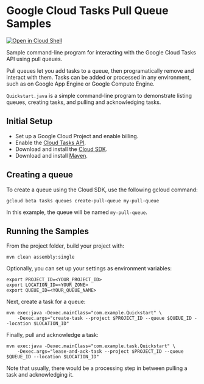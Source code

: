 # Google Cloud Tasks Pull Queue Samples

<a href="https://console.cloud.google.com/cloudshell/open?git_repo=https://github.com/GoogleCloudPlatform/java-docs-samples&page=editor&open_in_editor=tasks/README.md">
<img alt="Open in Cloud Shell" src ="http://gstatic.com/cloudssh/images/open-btn.png"></a>

Sample command-line program for interacting with the Google Cloud Tasks
API using pull queues.

Pull queues let you add tasks to a queue, then programatically remove
and interact with them. Tasks can be added or processed in any
environment, such as on Google App Engine or Google Compute Engine.

`Quickstart.java` is a simple command-line program to demonstrate listing
queues, creating tasks, and pulling and acknowledging tasks.

## Initial Setup

 * Set up a Google Cloud Project and enable billing.
 * Enable the
 [Cloud Tasks API](https://console.cloud.google.com/launcher/details/google/cloudtasks.googleapis.com).
 * Download and install the [Cloud SDK](https://cloud.google.com/sdk).
 * Download and install [Maven](http://maven.apache.org/install.html).


## Creating a queue

To create a queue using the Cloud SDK, use the following gcloud command:

```
gcloud beta tasks queues create-pull-queue my-pull-queue
```

In this example, the queue will be named `my-pull-queue`.

## Running the Samples

From the project folder, build your project with:

```
mvn clean assembly:single
```

Optionally, you can set up your settings as environment variables:

```
export PROJECT_ID=<YOUR_PROJECT_ID>
export LOCATION_ID=<YOUR_ZONE>
export QUEUE_ID=<YOUR_QUEUE_NAME>
```

Next, create a task for a queue:

```
mvn exec:java -Dexec.mainClass="com.example.Quickstart" \
    -Dexec.args="create-task --project $PROJECT_ID --queue $QUEUE_ID --location $LOCATION_ID"
```

Finally, pull and acknowledge a task:

```
mvn exec:java -Dexec.mainClass="com.example.task.Quickstart" \
    -Dexec.args="lease-and-ack-task --project $PROJECT_ID --queue $QUEUE_ID --location $LOCATION_ID"
```
Note that usually, there would be a processing step in between pulling a task and acknowledging it.
